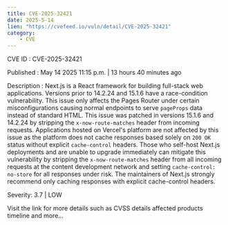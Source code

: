 ```yaml
---
title: CVE-2025-32421
date: 2025-5-14
lien: "https://cvefeed.io/vuln/detail/CVE-2025-32421"
category:
    - CVE
---
```


CVE ID : CVE-2025-32421

Published :  May 14
2025
11:15 p.m. | 13 hours
40 minutes ago

Description : Next.js is a React framework for building full-stack web applications. Versions prior to 14.2.24 and 15.1.6 have a race-condition vulnerability. This issue only affects the Pages Router under certain misconfigurations
causing normal endpoints to serve `pageProps` data instead of standard HTML. This issue was patched in versions 15.1.6 and 14.2.24 by stripping the `x-now-route-matches` header from incoming requests. Applications hosted on Vercel's platform are not affected by this issue
as the platform does not cache responses based solely on `200 OK` status without explicit `cache-control` headers. Those who self-host Next.js deployments and are unable to upgrade immediately can mitigate this vulnerability by stripping the `x-now-route-matches` header from all incoming requests at the content development network and setting `cache-control: no-store` for all responses under risk. The maintainers of Next.js strongly recommend only caching responses with explicit cache-control headers.

Severity: 3.7 | LOW

Visit the link for more details
such as CVSS details
affected products
timeline
and more...
